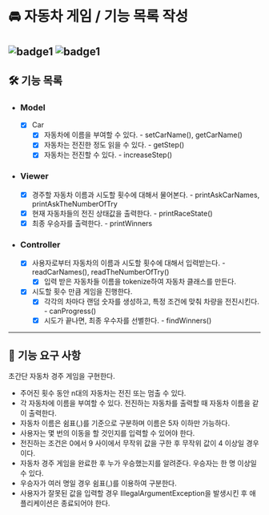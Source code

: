 # 🚘 자동차 게임 /  기능 목록 작성
![badge1](https://img.shields.io/badge/woowacourse-backend-red.svg)
![badge1](https://img.shields.io/badge/precourse-week2-blue.svg)
---
## 🛠️ 기능 목록
- ### Model
  - [x] Car
    - [x] 자동차에 이름을 부여할 수 있다. - setCarName(), getCarName()
    - [x] 자동차는 전진한 정도 읽을 수 있다. - getStep()
    - [x] 자동차는 전진할 수 있다. - increaseStep()
    
- ### Viewer
  - [x] 경주할 자동차 이름과 시도할 횟수에 대해서 물어본다. - printAskCarNames, printAskTheNumberOfTry
  - [x] 현재 자동차들의 전진 상태값을 출력한다. - printRaceState()
  - [x] 최종 우승자를 출력한다. - printWinners
  
- ### Controller
  - [x] 사용자로부터 자동차의 이름과 시도할 횟수에 대해서 입력받는다. - readCarNames(), readTheNumberOfTry()
    - [x] 입력 받은 자동차들 이름을 tokenize하여 자동차 클래스를 만든다.
  - [x] 시도할 횟수 만큼 게임을 진행한다.
    - [x] 각각의 차마다 랜덤 숫자를 생성하고, 특정 조건에 맞춰 차량을 전진시킨다. - canProgress()
    - [x] 시도가 끝나면, 최종 우수자를 선별한다. - findWinners()

---
## 🚀 기능 요구 사항
초간단 자동차 경주 게임을 구현한다.

- 주어진 횟수 동안 n대의 자동차는 전진 또는 멈출 수 있다.
- 각 자동차에 이름을 부여할 수 있다. 전진하는 자동차를 출력할 때 자동차 이름을 같이 출력한다.
- 자동차 이름은 쉼표(,)를 기준으로 구분하며 이름은 5자 이하만 가능하다.
- 사용자는 몇 번의 이동을 할 것인지를 입력할 수 있어야 한다.
- 전진하는 조건은 0에서 9 사이에서 무작위 값을 구한 후 무작위 값이 4 이상일 경우이다.
- 자동차 경주 게임을 완료한 후 누가 우승했는지를 알려준다. 우승자는 한 명 이상일 수 있다.
- 우승자가 여러 명일 경우 쉼표(,)를 이용하여 구분한다.
- 사용자가 잘못된 값을 입력할 경우 IllegalArgumentException을 발생시킨 후 애플리케이션은 종료되어야 한다.
